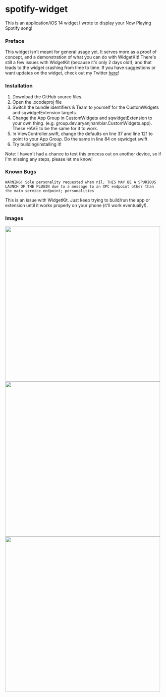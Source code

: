 # spotify-widget
This is an application/iOS 14 widget I wrote to display your Now Playing Spotify song! 

### Preface
This widget isn't meant for general usage yet. It serves more as a proof of concept, and a demonstration of what you can do with WidgetKit! There's still a few issues with WidgetKit (because it's only 2 days old!), and that leads to the widget crashing from time to time. If you have suggestions or want updates on the widget, check out my Twitter [here](https://twitter.com/ifisq)!

### Installation

1. Download the GitHub source files.
2. Open the .xcodeproj file
3. Switch the bundle identifiers & Team to yourself for the CustomWidgets and sqwidgetExtension targets.
4. Change the App Group in CustomWidgets and sqwidgetExtension to your own thing. (e.g. group.dev.aryanjnambiar.CustomWidgets.app). These HAVE to be the same for it to work.
5. In ViewController.swift, change the defaults on line 37 and line 121 to point to your App Group. Do the same in line 84 on sqwidget.swift
6. Try building/installing it! 

Note: I haven't had a chance to test this process out on another device, so if I'm missing any steps, please let me know!

### Known Bugs
```WARNING! Sole personality requested when nil; THIS MAY BE A SPURIOUS LAUNCH OF THE PLUGIN due to a message to an XPC endpoint other than the main service endpoint; personalities```

This is an issue with WidgetKit. Just keep trying to build/run the app or extension until it works properly on your phone (it'll work eventually!).

### Images
<img src="https://i.imgur.com/Ptkd1Ud.jpg" width="500">
<img src="https://i.imgur.com/1reLmnu.jpg" width="500">
<img src="https://i.imgur.com/yn7A7ku.jpg" width="500">
